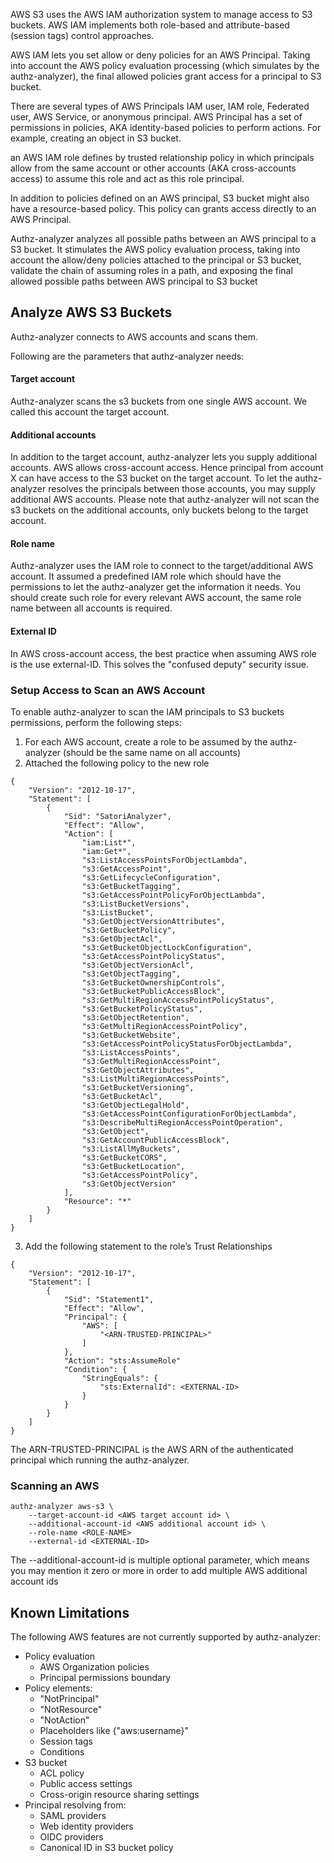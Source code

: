 AWS S3 uses the AWS IAM authorization system to manage access to S3 buckets.
AWS IAM implements both role-based and attribute-based (session tags) control approaches.

AWS IAM lets you set allow or deny policies for an AWS Principal.
Taking into account the AWS policy evaluation processing (which simulates by the authz-analyzer),
the final allowed policies grant access for a principal to S3 bucket.

There are several types of AWS Principals IAM user, IAM role, Federated user, AWS Service, or anonymous principal.
AWS Principal has a set of permissions in policies, AKA identity-based policies to perform actions. For example, creating an object in S3 bucket. 

an AWS IAM role defines by trusted relationship policy in which principals allow from the same account or other accounts (AKA cross-accounts access) to assume this role and act as this role principal.

In addition to policies defined on an AWS principal, S3 bucket might also have a resource-based policy.
This policy can grants access directly to an AWS Principal.

Authz-analyzer analyzes all possible paths between an AWS principal to a S3 bucket.
It stimulates the AWS policy evaluation process, taking into account the allow/deny policies attached to the principal or S3 bucket, 
validate the chain of assuming roles in a path, and exposing the final allowed possible paths between AWS principal to S3 bucket

## Analyze AWS S3 Buckets
Authz-analyzer connects to AWS accounts and scans them.

Following are the parameters that authz-analyzer needs:

#### Target account
Authz-analyzer scans the s3 buckets from one single AWS account. We called this account the target account.

#### Additional accounts
In addition to the target account, authz-analyzer lets you supply additional accounts.
AWS allows cross-account access. Hence principal from account X can have access to the S3 bucket on the target account. 
To let the authz-analyzer resolves the principals between those accounts, you may supply additional AWS accounts.
Please note that authz-analyzer will not scan the s3 buckets on the additional accounts, only buckets belong to the target account.

#### Role name
Authz-analyzer uses the IAM role to connect to the target/additional AWS account.
It assumed a predefined IAM role which should have the permissions to let the authz-analyzer get the information it needs.
You should create such role for every relevant AWS account, the same role name between all accounts is required.

#### External ID
In AWS cross-account access, the best practice when assuming AWS role is the use external-ID.
This solves the "confused deputy" security issue.


### Setup Access to Scan an AWS Account

To enable authz-analyzer to scan the IAM principals to S3 buckets permissions, perform the following steps:
1. For each AWS account, create a role to be assumed by the authz-analyzer (should be the same name on all accounts)
2. Attached the following policy to the new role
```
{
    "Version": "2012-10-17",
    "Statement": [
        {
            "Sid": "SatoriAnalyzer",
            "Effect": "Allow",
            "Action": [
                "iam:List*",
                "iam:Get*",
                "s3:ListAccessPointsForObjectLambda",
                "s3:GetAccessPoint",
                "s3:GetLifecycleConfiguration",
                "s3:GetBucketTagging",
                "s3:GetAccessPointPolicyForObjectLambda",
                "s3:ListBucketVersions",
                "s3:ListBucket",
                "s3:GetObjectVersionAttributes",
                "s3:GetBucketPolicy",
                "s3:GetObjectAcl",
                "s3:GetBucketObjectLockConfiguration",
                "s3:GetAccessPointPolicyStatus",
                "s3:GetObjectVersionAcl",
                "s3:GetObjectTagging",
                "s3:GetBucketOwnershipControls",
                "s3:GetBucketPublicAccessBlock",
                "s3:GetMultiRegionAccessPointPolicyStatus",
                "s3:GetBucketPolicyStatus",
                "s3:GetObjectRetention",
                "s3:GetMultiRegionAccessPointPolicy",
                "s3:GetBucketWebsite",
                "s3:GetAccessPointPolicyStatusForObjectLambda",
                "s3:ListAccessPoints",
                "s3:GetMultiRegionAccessPoint",
                "s3:GetObjectAttributes",
                "s3:ListMultiRegionAccessPoints",
                "s3:GetBucketVersioning",
                "s3:GetBucketAcl",
                "s3:GetObjectLegalHold",
                "s3:GetAccessPointConfigurationForObjectLambda",
                "s3:DescribeMultiRegionAccessPointOperation",
                "s3:GetObject",
                "s3:GetAccountPublicAccessBlock",
                "s3:ListAllMyBuckets",
                "s3:GetBucketCORS",
                "s3:GetBucketLocation",
                "s3:GetAccessPointPolicy",
                "s3:GetObjectVersion"
            ],
            "Resource": "*"
        }
    ]
}
```
3. Add the following statement to the role’s Trust Relationships
```
{
    "Version": "2012-10-17",
    "Statement": [
        {
            "Sid": "Statement1",
            "Effect": "Allow",
            "Principal": {
                "AWS": [
                    "<ARN-TRUSTED-PRINCIPAL>"
                ]
            },
            "Action": "sts:AssumeRole"
            "Condition": {
                "StringEquals": {
                    "sts:ExternalId": <EXTERNAL-ID>
                }
            }
        }
    ]
}
```
The ARN-TRUSTED-PRINCIPAL is the AWS ARN of the authenticated principal which running the authz-analyzer.

### Scanning an AWS 
```
authz-analyzer aws-s3 \
    --target-account-id <AWS target account id> \
    --additional-account-id <AWS additional account id> \
    --role-name <ROLE-NAME>
    --external-id <EXTERNAL-ID>
```
The --additional-account-id is multiple optional parameter, which means you may mention it zero or more in order to add multiple AWS additional account ids

## Known Limitations
The following AWS features are not currently supported by authz-analyzer:

* Policy evaluation 
    * AWS Organization policies
    * Principal permissions boundary    
* Policy elements:
    * "NotPrincipal"
    * "NotResource"
    * "NotAction"
    * Placeholders like {"aws:username}"
    * Session tags
    * Conditions    
* S3 bucket
    * ACL policy
    * Public access settings
    * Cross-origin resource sharing settings
* Principal resolving from:
    * SAML providers
    * Web identity providers
    * OIDC providers
    * Canonical ID in S3 bucket policy 

   
